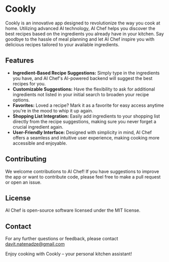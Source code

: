 # Cookly

Cookly is an innovative app designed to revolutionize the way you cook at home. Utilizing advanced AI technology, AI Chef helps you discover the best recipes based on the ingredients you already have in your kitchen. Say goodbye to the hassle of meal planning and let AI Chef inspire you with delicious recipes tailored to your available ingredients.

## Features

- **Ingredient-Based Recipe Suggestions:** Simply type in the ingredients you have, and AI Chef's AI-powered backend will suggest the best recipes for you.
- **Customizable Suggestions:** Have the flexibility to ask for additional ingredients not listed in your initial search to broaden your recipe options.
- **Favorites:** Loved a recipe? Mark it as a favorite for easy access anytime you're in the mood to whip it up again.
- **Shopping List Integration:** Easily add ingredients to your shopping list directly from the recipe suggestions, making sure you never forget a crucial ingredient again.
- **User-Friendly Interface:** Designed with simplicity in mind, AI Chef offers a seamless and intuitive user experience, making cooking more accessible and enjoyable.

## Contributing
We welcome contributions to AI Chef! If you have suggestions to improve the app or want to contribute code, please feel free to make a pull request or open an issue.

## License
AI Chef is open-source software licensed under the MIT license.

## Contact
For any further questions or feedback, please contact davit.natenadze@gmail.com

Enjoy cooking with Cookly – your personal kitchen assistant!
